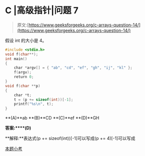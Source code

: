 # C |高级指针|问题 7

> 原文:[https://www.geeksforgeeks.org/c-arrays-question-14/](https://www.geeksforgeeks.org/c-arrays-question-14/)

假设 int 的大小是 4。

```cpp
#include <stdio.h>
void f(char**);
int main()
{
    char *argv[] = { "ab", "cd", "ef", "gh", "ij", "kl" };
    f(argv);
    return 0;
}
void f(char **p)
{
    char *t;
    t = (p += sizeof(int))[-1];
    printf("%s\n", t);
}
```

**(A)**ab
**(B)**CD
**(C)**ef
**(D)**GH

**答案:****(D)**

**解释:**表达式(p += sizeof(int))[-1]可以写成(p += 4)[-1]可以写成

[本题小考](https://www.geeksforgeeks.org/c-language-2-gq/advanced-pointer-c-gq/)